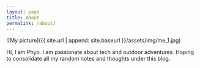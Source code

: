```yaml
---
layout: page
title: About
permalink: /about/
---
```


![My picture]({{ site.url | append: site.baseurl }}/assets/img/me_1.jpg)

Hi, I am Phyo. I am passionate about tech and outdoor adventures. Hoping to consolidate all my random notes and thoughts under this blog.
